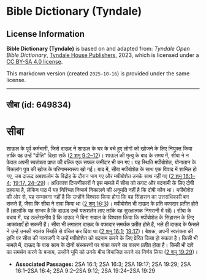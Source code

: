 # Bible Dictionary (Tyndale)

## License Information

**Bible Dictionary (Tyndale)** is based on and adapted from: _Tyndale Open Bible Dictionary_, [Tyndale House Publishers](https://tyndaleopenresources.com/), 2023, which is licensed under a [CC BY-SA 4.0 license](https://creativecommons.org/licenses/by-sa/4.0/legalcode.en).

This markdown version (created `2025-10-16`) is provided under the same license.



--------------------------------

## सीबा (id: 649834)

सीबा
====

शाऊल के पूर्व कर्मचारी, जिसे दाऊद ने शाऊल के घर के बचे हुए लोगों को खोजने के लिए नियुक्त किया ताकि वह उन्हें "प्रीति" दिखा सकें ([2 शमू 9:2–12](https://ref.ly/2Sam9:2-2Sam9:12))। शाऊल की मृत्यु के बाद के समय में, सीबा ने न केवल अपनी स्वतंत्रता प्राप्त की बल्कि एक सफल जमींदार भी बन गए। यह स्थिति मपीबोशेत, योनातान के विकलांग पुत्र की खोज के परिणामस्वरूप खो गई। बाद में, सीबा मपीबोशेत के साथ एक विवाद में शामिल हो गए, जब दाऊद अबशालोम के विद्रोह के दौरान भाग गए और मपीबोशेत उनके साथ नहीं गए ([2 शमू 16:1–4](https://ref.ly/2Sam16:1-2Sam16:4); [19:17, 24–29](https://ref.ly/2Sam19:17,2Sam19:24-2Sam19:29))। अधिकांश टिप्पणीकारों ने इस मामले में सीबा को कपट और बदनामी के लिए दोषी ठहराया है, लेकिन पाठ में यह निश्चित निष्कर्ष निकालने की अनुमति नहीं है कि दोषी कौन था। मपीबोशेत की ओर से, यह सम्भावना नहीं है कि उन्होंने विश्वास किया होगा कि वह सिंहासन का उत्तराधिकारी बन सकते हैं, जैसा कि सीबा ने दावा किया था ([2 शमू 16:3](https://ref.ly/2Sam16:3))। मपीबोशेत भी दाऊद के प्रति वफादार प्रतीत होते हैं (हालांकि यह सम्भव है कि दाऊद उन्हें यरूशलेम लाए ताकि वह सुरक्षात्मक निगरानी में रहें)। सीबा के बचाव में, यह उल्लेखनीय है कि दाऊद ने बिना सवाल के विश्वास किया कि मपीबोशेत के सिंहासन के लिए आकांक्षाएँ हो सकती हैं। सीबा भी लगातार दाऊद के वफादार समर्थक प्रतीत होते हैं, भले ही दाऊद के फैसले ने उन्हें उनकी स्वतंत्र स्थिति से वंचित कर दिया था ([2 शमू 16:1](https://ref.ly/2Sam16:1); [19:17](https://ref.ly/2Sam19:17))। बेशक, अपनी स्वतंत्रता की हानि पर सीबा की नाराजगी ने उन्हें मपीबोशेत को बदनाम करने के लिए प्रेरित किया हो सकता है। किसी भी मामले में, दाऊद के पास सत्य के दोनों संस्करणों पर शंका करने का कारण प्रतीत होता है। किसी भी दावे का समर्थन करने के बजाय, उन्होंने भूमि को उनके बीच विभाजित करने का निर्णय लिया ([2 शमू 19:29](https://ref.ly/2Sam19:29))।

* **Associated Passages:** 2SA 16:1; 2SA 16:3; 2SA 19:17; 2SA 19:29; 2SA 16:1–2SA 16:4; 2SA 9:2–2SA 9:12; 2SA 19:24–2SA 19:29

